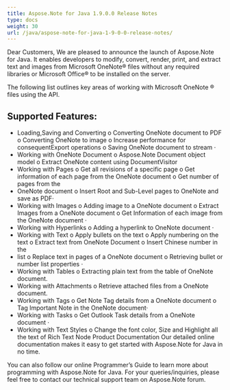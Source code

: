 ```yaml
---
title: Aspose.Note for Java 1.9.0.0 Release Notes
type: docs
weight: 30
url: /java/aspose-note-for-java-1-9-0-0-release-notes/
---
```


Dear Customers,
We are pleased to announce the launch of Aspose.Note for Java. It enables developers to modify, convert, render, print, and extract text and images from Microsoft OneNote® files without any required libraries or Microsoft Office® to be installed on the server.

The following list outlines key areas of working with Microsoft OneNote ® files using the API.
## **Supported Features:**
- Loading,Saving and Converting o Converting OneNote document to PDF o Converting OneNote to image o Increase performance for consequentExport operations o Saving OneNote document to stream ·
- Working with OneNote Document o Aspose.Note Document object model o Extract OneNote content using DocumentVisitor
- Working with Pages o Get all revisions of a specific page o Get information of each page from the OneNote document o Get number of pages from the
- OneNote document o Insert Root and Sub-Level pages to OneNote and save as PDF·
- Working with Images o Adding image to a OneNote document o Extract Images from a OneNote document o Get Information of each image from the OneNote document ·
- Working with Hyperlinks o Adding a hyperlink to OneNote document ·
- Working with Text o Apply bullets on the text o Apply numbering on the text o Extract text from OneNote Document o Insert Chinese number in the
- list o Replace text in pages of a OneNote document o Retrieving bullet or number list properties ·
- Working with Tables o Extracting plain text from the table of OneNote document.
- Working with Attachments o Retrieve attached files from a OneNote document.
- Working with Tags o Get Note Tag details from a OneNote document o Tag Important Note in the OneNote document·
- Working with Tasks o Get Outlook Task details from a OneNote document ·
- Working with Text Styles o Change the font color, Size and Highlight all the text of Rich Text Node Product Documentation Our detailed online documentation makes it easy to get started with Aspose.Note for Java in no time.

You can also follow our online Programmer’s Guide to learn more about programming with Aspose.Note for Java. For your queries/inquiries, please feel free to contact our technical support team on Aspose.Note forum.
